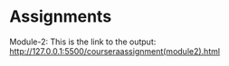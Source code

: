 # Assignments

Module-2: This is the link to the output: http://127.0.0.1:5500/courseraassignment(module2).html
